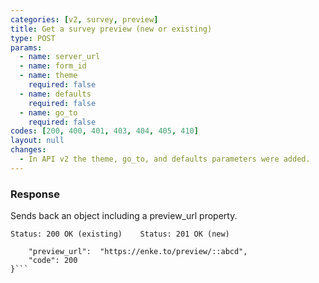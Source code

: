 ```yaml
---
categories: [v2, survey, preview]
title: Get a survey preview (new or existing)
type: POST
params: 
  - name: server_url 
  - name: form_id
  - name: theme
    required: false
  - name: defaults
    required: false
  - name: go_to
    required: false
codes: [200, 400, 401, 403, 404, 405, 410]
layout: null
changes: 
  - In API v2 the theme, go_to, and defaults parameters were added.
---
```


### Response

Sends back an object including a preview_url property.

```Status: 200 OK (existing)    Status: 201 OK (new)```
```{
    "preview_url":  "https://enke.to/preview/::abcd",
    "code": 200
}```
